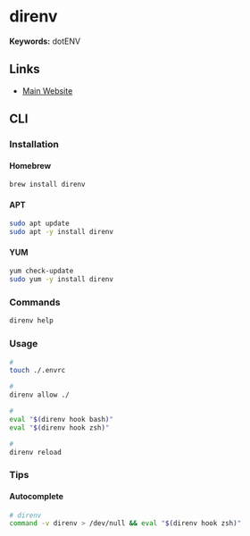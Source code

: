 # direnv

**Keywords:** dotENV

## Links

- [Main Website](https://direnv.net/)

## CLI

### Installation

#### Homebrew

```sh
brew install direnv
```

#### APT

```sh
sudo apt update
sudo apt -y install direnv
```

#### YUM

```sh
yum check-update
sudo yum -y install direnv
```

### Commands

```sh
direnv help
```

### Usage

```sh
#
touch ./.envrc

#
direnv allow ./

#
eval "$(direnv hook bash)"
eval "$(direnv hook zsh)"

#
direnv reload
```

### Tips

#### Autocomplete

```sh
# direnv
command -v direnv > /dev/null && eval "$(direnv hook zsh)"
```
